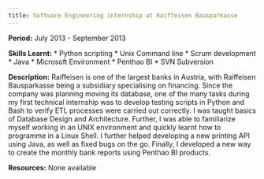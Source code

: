 ```yaml
---
title: Software Engineering internship at Raiffeisen Bausparkasse
---
```


<strong>Period:</strong> July 2013 - September 2013

<strong>Skills Learnt:</strong> * Python scripting * Unix Command line * Scrum development * Java * Microsoft Environment * Penthao BI * SVN Subversion

<strong>Description:</strong> Raiffeisen is one of the largest banks in Austria, with Raiffeisen Bausparkasse being a subsidiary specialising on financing. Since the company was planning moving its database, one of the many tasks during my first technical internship was to develop testing scripts in Python and Bash to verify ETL processes were carried out correctly. I was taught basics of Database Design and Architecture. Further, I was able to familiarize myself working in an UNIX environment and quickly learnt how to programme in a Linux Shell. I further helped developing a new printing API using Java, as well as fixed bugs on the go. Finally, I developed a new way to create the monthly bank reports using Penthao BI products.

<strong>Resources:</strong> None available 